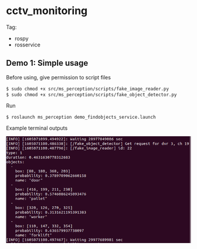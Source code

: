 # cctv_monitoring

Tag:
- rospy
- rosservice

## Demo 1: Simple usage

Before using, give permission to script files
```
$ sudo chmod +x src/ms_perception/scripts/fake_image_reader.py
$ sudo chmod +x src/ms_perception/scripts/fake_object_detector.py
```

Run
```
$ roslaunch ms_perception demo_findobjects_service.launch
```

Example terminal outputs

![snapshot_1](pictures/snapshot_1.png)
